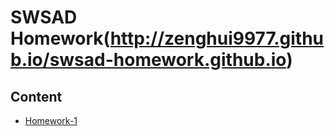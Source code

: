 # SWSAD Homework(http://zenghui9977.github.io/swsad-homework.github.io)

## Content

* [Homework-1](http://zenghui9977.github.io/swsad-homework.github.io/homework1)

